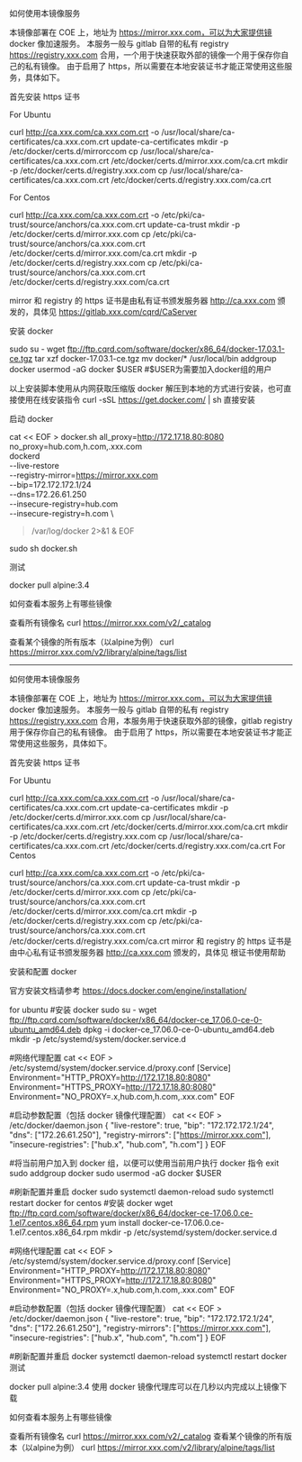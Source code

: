 如何使用本镜像服务

本镜像部署在 COE 上，地址为 https://mirror.xxx.com，可以为大家提供镜 docker 像加速服务。
本服务一般与 gitlab 自带的私有 registry https://registry.xxx.com 合用，一个用于快速获取外部的镜像一个用于保存你自己的私有镜像。
由于启用了 https，所以需要在本地安装证书才能正常使用这些服务，具体如下。


首先安装 https 证书



For Ubuntu

curl http://ca.xxx.com/ca.xxx.com.crt -o /usr/local/share/ca-certificates/ca.xxx.com.crt
update-ca-certificates
mkdir -p /etc/docker/certs.d/mirrorccom
cp /usr/local/share/ca-certificates/ca.xxx.com.crt /etc/docker/certs.d/mirror.xxx.com/ca.crt
mkdir -p /etc/docker/certs.d/registry.xxx.com
cp /usr/local/share/ca-certificates/ca.xxx.com.crt /etc/docker/certs.d/registry.xxx.com/ca.crt


For Centos

curl http://ca.xxx.com/ca.xxx.com.crt -o /etc/pki/ca-trust/source/anchors/ca.xxx.com.crt
update-ca-trust
mkdir -p /etc/docker/certs.d/mirror.xxx.com
cp /etc/pki/ca-trust/source/anchors/ca.xxx.com.crt /etc/docker/certs.d/mirror.xxx.com/ca.crt
mkdir -p /etc/docker/certs.d/registry.xxx.com
cp /etc/pki/ca-trust/source/anchors/ca.xxx.com.crt /etc/docker/certs.d/registry.xxx.com/ca.crt




mirror 和 registry 的 https 证书是由私有证书颁发服务器 http://ca.xxx.com 颁发的，具体见 https://gitlab.xxx.com/cqrd/CaServer



安装 docker

sudo su -
wget ftp://ftp.cqrd.com/software/docker/x86_64/docker-17.03.1-ce.tgz
tar xzf docker-17.03.1-ce.tgz 
mv docker/* /usr/local/bin
addgroup docker
usermod -aG docker $USER #$USER为需要加入docker组的用户

以上安装脚本使用从内网获取压缩版 docker 解压到本地的方式进行安装，也可直接使用在线安装指令 curl -sSL https://get.docker.com/ | sh 直接安装



启动 docker

cat << EOF > docker.sh
all_proxy=http://172.17.18.80:8080 \
no_proxy=hub.com,h.com,.xxx.com \
dockerd \
--live-restore \
--registry-mirror=https://mirror.xxx.com  \
--bip=172.172.172.1/24 \
--dns=172.26.61.250  \
--insecure-registry=hub.com \
--insecure-registry=h.com \
>/var/log/docker 2>&1 &
EOF

sudo sh docker.sh

测试

docker pull alpine:3.4

如何查看本服务上有哪些镜像


查看所有镜像名 curl https://mirror.xxx.com/v2/_catalog

查看某个镜像的所有版本（以alpine为例） curl https://mirror.xxx.com/v2/library/alpine/tags/list



_______________________________________________


如何使用本镜像服务

本镜像部署在 COE 上，地址为 https://mirror.xxx.com，可以为大家提供镜 docker 像加速服务。 本服务一般与 gitlab 自带的私有 registry https://registry.xxx.com 合用，本服务用于快速获取外部的镜像，gitlab registry 用于保存你自己的私有镜像。 由于启用了 https，所以需要在本地安装证书才能正常使用这些服务，具体如下。

首先安装 https 证书

For Ubuntu

curl http://ca.xxx.com/ca.xxx.com.crt -o /usr/local/share/ca-certificates/ca.xxx.com.crt
update-ca-certificates
mkdir -p /etc/docker/certs.d/mirror.xxx.com
cp /usr/local/share/ca-certificates/ca.xxx.com.crt /etc/docker/certs.d/mirror.xxx.com/ca.crt
mkdir -p /etc/docker/certs.d/registry.xxx.com
cp /usr/local/share/ca-certificates/ca.xxx.com.crt /etc/docker/certs.d/registry.xxx.com/ca.crt
For Centos

curl http://ca.xxx.com/ca.xxx.com.crt -o /etc/pki/ca-trust/source/anchors/ca.xxx.com.crt
update-ca-trust
mkdir -p /etc/docker/certs.d/mirror.xxx.com
cp /etc/pki/ca-trust/source/anchors/ca.xxx.com.crt /etc/docker/certs.d/mirror.xxx.com/ca.crt
mkdir -p /etc/docker/certs.d/registry.xxx.com
cp /etc/pki/ca-trust/source/anchors/ca.xxx.com.crt /etc/docker/certs.d/registry.xxx.com/ca.crt
mirror 和 registry 的 https 证书是由中心私有证书颁发服务器 http://ca.xxx.com 颁发的，具体见 根证书使用帮助

安装和配置 docker

官方安装文档请参考 https://docs.docker.com/engine/installation/

for ubuntu
#安装 docker
sudo su -
wget ftp://ftp.cqrd.com/software/docker/x86_64/docker-ce_17.06.0-ce-0-ubuntu_amd64.deb
dpkg -i docker-ce_17.06.0-ce-0-ubuntu_amd64.deb
mkdir -p /etc/systemd/system/docker.service.d

#网络代理配置
cat << EOF > /etc/systemd/system/docker.service.d/proxy.conf
[Service]
Environment="HTTP_PROXY=http://172.17.18.80:8080"
Environment="HTTPS_PROXY=http://172.17.18.80:8080"
Environment="NO_PROXY=.x,hub.com,h.com,.xxx.com"
EOF

#启动参数配置（包括 docker 镜像代理配置）
cat << EOF > /etc/docker/daemon.json
{
    "live-restore": true,
    "bip": "172.172.172.1/24",
    "dns": ["172.26.61.250"],
    "registry-mirrors": ["https://mirror.xxx.com"],
    "insecure-registries": ["hub.x", "hub.com", "h.com"]
}
EOF

#将当前用户加入到 docker 组，以便可以使用当前用户执行 docker 指令
exit
sudo addgroup docker
sudo usermod -aG docker $USER 

#刷新配置并重启 docker
sudo systemctl daemon-reload
sudo systemctl restart docker
for centos
#安装 docker
wget ftp://ftp.cqrd.com/software/docker/x86_64/docker-ce-17.06.0.ce-1.el7.centos.x86_64.rpm
yum install docker-ce-17.06.0.ce-1.el7.centos.x86_64.rpm
mkdir -p /etc/systemd/system/docker.service.d

#网络代理配置
cat << EOF > /etc/systemd/system/docker.service.d/proxy.conf
[Service]
Environment="HTTP_PROXY=http://172.17.18.80:8080"
Environment="HTTPS_PROXY=http://172.17.18.80:8080"
Environment="NO_PROXY=.x,hub.com,h.com,.xxx.com"
EOF

#启动参数配置（包括 docker 镜像代理配置）
cat << EOF > /etc/docker/daemon.json
{
    "live-restore": true,
    "bip": "172.172.172.1/24",
    "dns": ["172.26.61.250"],
    "registry-mirrors": ["https://mirror.xxx.com"],
    "insecure-registries": ["hub.x", "hub.com", "h.com"]
}
EOF

#刷新配置并重启 docker
systemctl daemon-reload
systemctl restart docker
测试

docker pull alpine:3.4
使用 docker 镜像代理库可以在几秒以内完成以上镜像下载

如何查看本服务上有哪些镜像

查看所有镜像名 curl https://mirror.xxx.com/v2/_catalog
查看某个镜像的所有版本（以alpine为例） curl https://mirror.xxx.com/v2/library/alpine/tags/list
